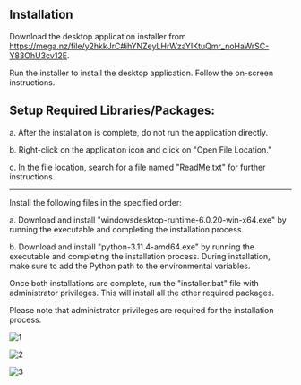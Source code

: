 Installation
----------------
Download the desktop application installer from https://mega.nz/file/y2hkkJrC#ihYNZeyLHrWzaYIKtuQmr_noHaWrSC-Y83OhU3cv12E.

Run the installer to install the desktop application. Follow the on-screen instructions.


Setup Required Libraries/Packages:
----------------------------------


a. After the installation is complete, do not run the application directly.


b. Right-click on the application icon and click on "Open File Location."


c. In the file location, search for a file named "ReadMe.txt" for further instructions.

-------------------------------------------------------------------------------------------------------------

Install the following files in the specified order:

a. Download and install "windowsdesktop-runtime-6.0.20-win-x64.exe" by running the executable and completing the installation process.

b. Download and install "python-3.11.4-amd64.exe" by running the executable and completing the installation process. During installation, make sure to add the Python path to the environmental variables.

Once both installations are complete, run the "installer.bat" file with administrator privileges. This will install all the other required packages.

Please note that administrator privileges are required for the installation process.

![1](https://github.com/KhalilFarhat/Duaa-Sound-Recorder/assets/100374222/78dc92ae-b217-4111-b3c6-06bc0deff67a)

![2](https://github.com/KhalilFarhat/Duaa-Sound-Recorder/assets/100374222/6ddef76c-9f4c-4d6c-9b9f-c57b48a534b5)

![3](https://github.com/KhalilFarhat/Duaa-Sound-Recorder/assets/100374222/415fdff4-edc2-4453-9548-05fac430ec41)








